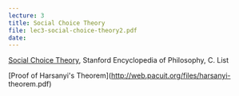 ```yaml
---
lecture: 3
title: Social Choice Theory
file: lec3-social-choice-theory2.pdf
date:
---
```


[Social Choice Theory](http://plato.stanford.edu/entries/social-choice/),
Stanford Encyclopedia of Philosophy, C. List  
  
[Proof of Harsanyi's Theorem](http://web.pacuit.org/files/harsanyi-
theorem.pdf)

